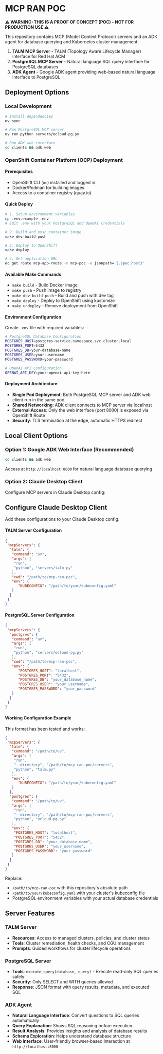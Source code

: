 # MCP RAN POC

**⚠️ WARNING: THIS IS A PROOF OF CONCEPT (POC) - NOT FOR PRODUCTION USE ⚠️**

This repository contains MCP (Model Context Protocol) servers and an ADK agent for database querying and Kubernetes cluster management:

1. **TALM MCP Server** - TALM (Topology Aware Lifecycle Manager) interface for Red Hat ACM
2. **PostgreSQL MCP Server** - Natural language SQL query interface for PostgreSQL databases  
3. **ADK Agent** - Google ADK agent providing web-based natural language interface to PostgreSQL

## Deployment Options

### Local Development
```bash
# Install dependencies
uv sync

# Run PostgreSQL MCP server
uv run python servers/ocloud-pg.py

# Run ADK web interface
cd clients && adk web
```

### OpenShift Container Platform (OCP) Deployment

#### Prerequisites
- OpenShift CLI (`oc`) installed and logged in
- Docker/Podman for building images
- Access to a container registry (quay.io)

#### Quick Deploy
```bash
# 1. Setup environment variables
cp .env.example .env
# Edit .env with your PostgreSQL and OpenAI credentials

# 2. Build and push container image
make dev-build-push

# 3. Deploy to OpenShift
make deploy

# 4. Get application URL
oc get route mcp-app-route -n mcp-poc -o jsonpath='{.spec.host}'
```

#### Available Make Commands
- `make build` - Build Docker image
- `make push` - Push image to registry  
- `make dev-build-push` - Build and push with dev tag
- `make deploy` - Deploy to OpenShift using kustomize
- `make undeploy` - Remove deployment from OpenShift

#### Environment Configuration
Create `.env` file with required variables:
```bash
# PostgreSQL Database Configuration
POSTGRES_HOST=postgres-service.namespace.svc.cluster.local
POSTGRES_PORT=5432
POSTGRES_DB=your-database-name
POSTGRES_USER=your-username
POSTGRES_PASSWORD=your-password

# OpenAI API Configuration  
OPENAI_API_KEY=your-openai-api-key-here
```

#### Deployment Architecture
- **Single Pod Deployment**: Both PostgreSQL MCP server and ADK web client run in the same pod
- **Shared Networking**: ADK client connects to MCP server via localhost
- **External Access**: Only the web interface (port 8000) is exposed via OpenShift Route
- **Security**: TLS termination at the edge, automatic HTTPS redirect

## Local Client Options

### Option 1: Google ADK Web Interface (Recommended)
```bash
cd clients && adk web
```
Access at `http://localhost:8000` for natural language database querying

### Option 2: Claude Desktop Client
Configure MCP servers in Claude Desktop config:

## Configure Claude Desktop Client

Add these configurations to your Claude Desktop config:

#### TALM Server Configuration
```json
{
 "mcpServers": {
  "talm": {
   "command": "uv",
   "args": [
    "run", 
    "python", "servers/talm.py"
   ],
   "cwd": "/path/to/mcp-ran-poc",
   "env": {
      "KUBECONFIG": "/path/to/your/kubeconfig.yaml"
   }
  }
 }
}
```

#### PostgreSQL Server Configuration
```json
{
 "mcpServers": {
  "postgres": {
   "command": "uv",
   "args": [
    "run", 
    "python", "servers/ocloud-pg.py"
   ],
   "cwd": "/path/to/mcp-ran-poc",
   "env": {
      "POSTGRES_HOST": "localhost",
      "POSTGRES_PORT": "5432",
      "POSTGRES_DB": "your_database_name",
      "POSTGRES_USER": "your_username", 
      "POSTGRES_PASSWORD": "your_password"
   }
  }
 }
}
```

#### Working Configuration Example
This format has been tested and works:

```json
{
 "mcpServers": {
  "talm": {
   "command": "/path/to/uv",
   "args": [
    "run", 
    "--directory", "/path/to/mcp-ran-poc/servers",
    "python", "talm.py"
   ],
   "env": {
      "KUBECONFIG": "/path/to/your/kubeconfig.yaml"
   }
  },
  "postgres": {
   "command": "/path/to/uv",
   "args": [
    "run", 
    "--directory", "/path/to/mcp-ran-poc/servers",
    "python", "ocloud-pg.py"
   ],
   "env": {
    "POSTGRES_HOST": "localhost",
    "POSTGRES_PORT": "5432",
    "POSTGRES_DB": "your_database_name",
    "POSTGRES_USER": "your_username",
    "POSTGRES_PASSWORD": "your_password"
   }
  }
 }
}
```

Replace:
- `/path/to/mcp-ran-poc` with this repository's absolute path
- `/path/to/your/kubeconfig.yaml` with your cluster's kubeconfig file
- PostgreSQL environment variables with your actual database credentials

## Server Features

### TALM Server
- **Resources**: Access to managed clusters, policies, and cluster status
- **Tools**: Cluster remediation, health checks, and CGU management
- **Prompts**: Guided workflows for cluster lifecycle operations

### PostgreSQL Server  
- **Tools**: `execute_query(database, query)` - Execute read-only SQL queries safely
- **Security**: Only SELECT and WITH queries allowed
- **Response**: JSON format with query results, metadata, and executed SQL

### ADK Agent
- **Natural Language Interface**: Convert questions to SQL queries automatically
- **Query Explanation**: Shows SQL reasoning before execution
- **Result Analysis**: Provides insights and analysis of database results
- **Schema Exploration**: Helps understand database structure
- **Web Interface**: User-friendly browser-based interaction at `http://localhost:8000`